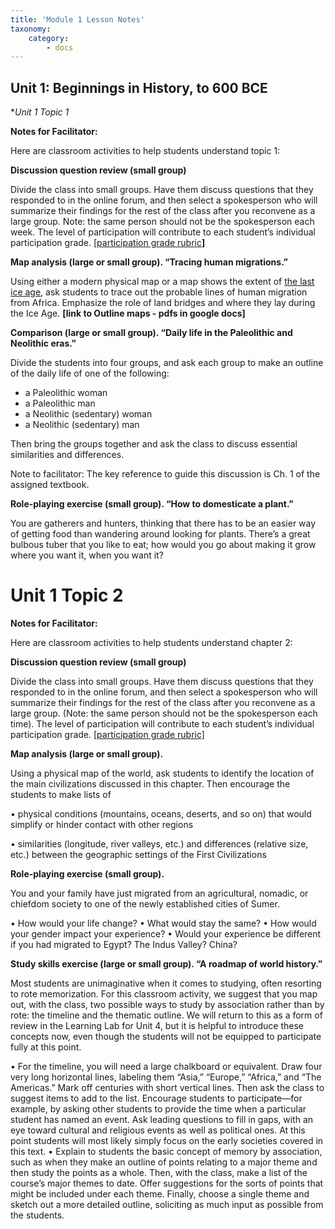 ```yaml
---
title: 'Module 1 Lesson Notes'
taxonomy:
    category:
        - docs
---
```


## Unit 1: Beginnings in History, to 600 BCE


**Unit 1 Topic 1*


**Notes for Facilitator:**

Here are classroom activities to help students understand topic 1:

**Discussion question review (small group)**

Divide the class into small groups. Have them discuss questions that they responded to in the online forum, and then select a spokesperson who will summarize their findings for the rest of the class after you reconvene as a large group. Note: the same person should not be the spokesperson each week. The level of participation will contribute to each student’s individual participation grade. [[participation grade rubric](https://docs.google.com/document/d/1jqCKdi3OO8wiCyFMsxmLxgbInkelr4jnULKpu9jIDwc/edit)**]**

**Map analysis (large or small group). “Tracing human migrations.”**

Using either a modern physical map or a map shows the extent of [the last ice age](https://iceagenow.info/wp-content/uploads/2015/06/Glacial_Maximum_World_Map-1.jpg), ask students to trace out the probable lines of human migration from Africa. Emphasize the role of land bridges and where they lay during the Ice Age. **[link to Outline maps - pdfs in google docs]**

**Comparison (large or small group). “Daily life in the Paleolithic and
Neolithic eras.”**

Divide the students into four groups, and ask each group to make an outline of
the daily life of one of the following:

-   a Paleolithic woman
-   a Paleolithic man
-   a Neolithic (sedentary) woman
-   a Neolithic (sedentary) man

Then bring the groups together and ask the class to discuss essential similarities and differences.

Note to facilitator: The key reference to guide this discussion is Ch. 1 of the assigned textbook.

**Role-playing exercise (small group). “How to domesticate a plant.”**

You are gatherers and hunters, thinking that there has to be an easier way of getting food than wandering around looking for plants. There’s a great bulbous tuber that you like to eat; how would you go about making it grow where you want it, when you want it?

**Unit 1 Topic 2**
==================

**Notes for Facilitator:**

Here are classroom activities to help students understand chapter 2:

**Discussion question review (small group)**

Divide the class into small groups. Have them discuss questions that they responded to in the online forum, and then select a spokesperson who will summarize their findings for the rest of the class after you reconvene as a large group. (Note: the same person should not be the spokesperson each time). The level of participation will contribute to each student’s individual participation grade. [[participation grade rubric]](https://docs.google.com/document/d/1jqCKdi3OO8wiCyFMsxmLxgbInkelr4jnULKpu9jIDwc/edit)

**Map analysis (large or small group).**

Using a physical map of the world, ask students to identify the location of the main civilizations discussed in this chapter. Then encourage the students to make lists of

• physical conditions (mountains, oceans, deserts, and so on) that would simplify or hinder contact with other regions

• similarities (longitude, river valleys, etc.) and differences (relative size, etc.) between the geographic settings of the First Civilizations

**Role-playing exercise (small group).**

You and your family have just migrated from an agricultural, nomadic, or chiefdom society to one of the newly established cities of Sumer.

• How would your life change?
• What would stay the same?
• How would your gender impact your experience?
• Would your experience be different if you had migrated to Egypt? The Indus Valley? China?

**Study skills exercise (large or small group). “A roadmap of world history.”**

Most students are unimaginative when it comes to studying, often resorting to rote memorization. For this classroom activity, we suggest that you map out, with the class, two possible ways to study by association rather than by rote: the timeline and the thematic outline. We will return to this as a form of review in the Learning Lab for Unit 4, but it is helpful to introduce these concepts now, even though the students will not be equipped to participate fully at this point.

• For the timeline, you will need a large chalkboard or equivalent. Draw four very long horizontal lines, labeling them “Asia,” “Europe,” “Africa,” and “The Americas.” Mark off centuries with short vertical lines. Then ask the class to suggest items to add to the list. Encourage students to participate—for example, by asking other students to provide the time when a particular student has named an event. Ask leading questions to fill in gaps, with an eye toward cultural and religious events as well as political ones. At this point students will most likely simply focus on the early societies covered in this text.
• Explain to students the basic concept of memory by association, such as when they make an outline of points relating to a major theme and then study the points as a whole. Then, with the class, make a list of the course’s  major themes to date. Offer suggestions for the sorts of points that might be included under each theme. Finally, choose a single theme and sketch out a more detailed outline, soliciting as much input as possible from the students.
